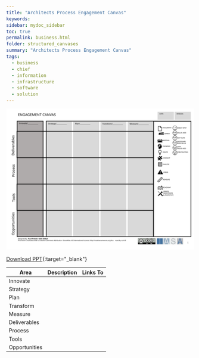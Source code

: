 ```yaml
---
title: "Architects Process Engagement Canvas"
keywords: 
sidebar: mydoc_sidebar
toc: true
permalink: business.html
folder: structured_canvases
summary: "Architects Process Engagement Canvas"
tags: 
  - business
  - chief
  - information
  - infrastructure
  - software
  - solution
---
```


![image001](media/architects_process_engagement_canvas.svg)

[Download PPT](media/ppt/architects_process_engagement_canvas.ppt){:target="_blank"}

| Area          | Description | Links To |
| ------------- | ----------- | -------- |
| Innovate      |             |          |
| Strategy      |             |          |
| Plan          |             |          |
| Transform     |             |          |
| Measure       |             |          |
| Deliverables  |             |          |
| Process       |             |          |
| Tools         |             |          |
| Opportunities |             |          |